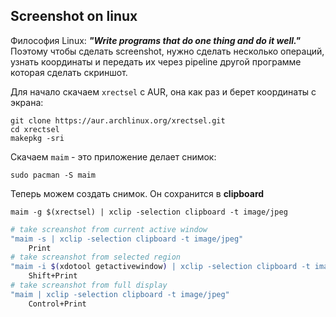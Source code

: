 ## Screenshot on linux

Философия Linux: ***"Write programs that do one thing and do it well."***
Поэтому чтобы сделать screenshot, нужно сделать несколько операций, узнать координаты 
и передать их через pipeline другой программе которая сделать скриншот.

Для начало скачаем `xrectsel` c AUR, она как раз и берет координаты с экрана:
```console
git clone https://aur.archlinux.org/xrectsel.git 
cd xrectsel
makepkg -sri
```

Скачаем `maim` - это приложение делает снимок:
```console
sudo pacman -S maim
```

Теперь можем создать снимок. Он сохранится в **clipboard**
```console
maim -g $(xrectsel) | xclip -selection clipboard -t image/jpeg
```

```bash
# take screanshot from current active window
"maim -s | xclip -selection clipboard -t image/jpeg"
	Print
# take screanshot from selected region
"maim -i $(xdotool getactivewindow) | xclip -selection clipboard -t image/jpeg"
	Shift+Print
# take screanshot from full display
"maim | xclip -selection clipboard -t image/jpeg"
	Control+Print
```




